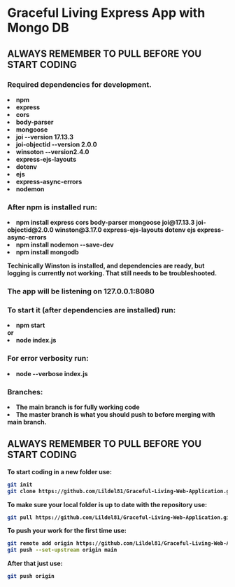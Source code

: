 # <strong>Graceful Living Express App with Mongo DB</strong>


## **ALWAYS REMEMBER TO PULL BEFORE YOU START CODING**
### <strong>Required dependencies for development.<strong>
<li>npm</li>
<li>express</li>
<li>cors</li>
<li>body-parser</li>
<li>mongoose</li>
<li>joi --version 17.13.3</li>
<li>joi-objectid --version 2.0.0</li>
<li>winsoton --version2.4.0</li>
<li>express-ejs-layouts</li>
<li>dotenv</li>
<li>ejs</li>
<li>express-async-errors</li>
<li>nodemon</li>

### <strong>After npm is installed run:</strong>
<li>npm install express cors body-parser mongoose joi@17.13.3 joi-objectid@2.0.0 winston@3.17.0 express-ejs-layouts dotenv ejs express-async-errors</li>

<li>npm install nodemon --save-dev</li>

<li>npm install mongodb</li>

<strong>Techinically</strong> Winston is installed, and dependencies are ready, but logging is currently not working. That still needs to be troubleshooted. 

### The app will be listening on <strong>127.0.0.1:8080</strong>
### <strong>To start it (after dependencies are installed) run:</strong>
<li>npm start</li>
or
<li>node index.js</li>

### <strong>For error verbosity run:</strong>
<li>node --verbose index.js</li>

### <strong> Branches: </strong>
<li>The main branch is for fully working code</li>
<li>The master branch is what you should push to before merging with main branch.</li>

## **ALWAYS REMEMBER TO PULL BEFORE YOU START CODING**
<strong>To start coding in a new folder use: </strong>

```bash
git init
git clone https://github.com/Lildel81/Graceful-Living-Web-Application.git
```
<strong>To make sure your local folder is up to date with the repository use:</strong>
```bash
git pull https://github.com/Lildel81/Graceful-Living-Web-Application.git
```
<strong>To push your work for the first time use:</strong>
```bash
git remote add origin https://github.com/Lildel81/Graceful-Living-Web-Application.git
git push --set-upstream origin main
```
<strong>After that just use:</strong>
```bash
git push origin
```
